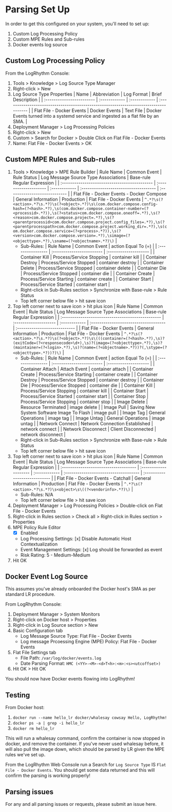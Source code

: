 # Parsing Set Up

In order to get this configured on your system, you'll need to set up:

1. Custom Log Processing Policy
2. Custom MPE Rules and Sub-rules
3. Docker events log source

## Custom Log Processing Policy

From the LogRhythm Console: 

1. Tools > Knowledge > Log Source Type Manager 
2. Right-click > New
3. Log Source Type Properties
    | Name                      | Abbreviation  | Log Format    | Brief Description                                                                     |
    | :------------------------ | :------------ | :------------ | :------------------------------------------------------------------------------------ |
    | Flat File - Docker Events | Docker Events | Text File     | Docker Events turned into a systemd service and ingested as a flat file by an SMA.    |
4. Deployment Manager > Log Processing Policies
5. Right-click > New
6. Custom > Search for Docker > Double Click on Flat File - Docker Events
7. Name: Flat File - Docker Events > OK

## Custom MPE Rules and Sub-rules

1. Tools > Knowledge > MPE Rule Builder
    | Rule Name                                     | Common Event          | Rule Status   | Log Message Source Type Associations  | Base-rule Regular Expression  |
    | :-------------------------------------------- | :-------------------- | :------------ | :------------------------------------ | :---------------------------- |
    | Flat File - Docker Events - Docker Compose    | General Information   | Production    | Flat File - Docker Events             | `^.*?\s(?<action>.*?\s.*?)\s(?<object>.*?)\s\(com.docker.compose.config-hash=(?<hash>.*?),\s(com.docker.compose.container-number=(?<processid>.*?)),\s(?<status>com.docker.compose.oneoff=.*?),\s(?<reason>com.docker.compose.project=.*?),\s(?<parentprocessid>com.docker.compose.project.config_files=.*?),\s(?<parentprocesspath>com.docker.compose.project.working_dir=.*?),\s(com.docker.compose.service=(?<process>.*?)),\s(?<version>com.docker.compose.version=.*?),\simage=(?<objecttype>.*?),\sname=(?<objectname>.*?)\)` |
    * Sub-Rules:
        | Rule Name         | Common Event              | action Equal To (=)   |
        | :---------------- | :------------------------ | :-------------------- |
        | Container Kill    | Process/Service Stopping  | container kill        |
        | Container Destroy | Process/Service Stopped   | container destroy     |
        | Container Delete  | Process/Service Stopped   | container delete      |
        | Container Die     | Process/Service Stopped   | container die         |
        | Container Create  | Process/Service Starting  | container create      |
        | Container Start   | Process/Service Started   | container start       |
    * Right-click in Sub-Rules section > Synchronize with Base-rule > Rule Status
    * Top left corner below file > hit save icon
2. Top left corner next to save icon > hit plus icon
    | Rule Name                                         | Common Event          | Rule Status   | Log Message Source Type Associations  | Base-rule Regular Expression  |
    | :------------------------------------------------ | :-------------------- | :------------ | :------------------------------------ | :---------------------------- |
    | Flat File - Docker Events                         | General Information   | Production    | Flat File - Docker Events             | `^.*?\s(?<action>.*?\s.*?)\s(?<object>.*?)\s\(((container=(?<hash>.*?),\s)?(exitCode=(?<responsecode>\d+),\s)?(image=(?<objecttype>.*?),\s)?(maintainer=(?<login>.*?),\s)?(name=(?<objectname>.*?))?(,\stype=(?<objecttype>.*?))?)\)` |
    * Sub-Rules:
        | Rule Name             | Common Event                                  | action Equal To (=)   |
        | :----------------     | :------------------------                     | :-------------------- |
        | Container Attach      | Attach Event                                  | container attach      |
        | Container Create      | Process/Service Starting                      | container create      |
        | Container Destroy     | Process/Service Stopped                       | container destroy     |
        | Container Die         | Process/Service Stopped                       | container die         |
        | Container Kill        | Process/Service Stopping                      | container kill        |
        | Container Start       | Process/Service Started                       | container start       |
        | Container Stop        | Process/Service Stopping                      | container stop        |
        | Image Delete          | Resource Terminated                           | image delete          |
        | Image Pull            | Saving New System Software Image To Flash     | image pull            |
        | Image Tag             | General Operations                            | image tag             |
        | Image Untag           | General Operations                            | image untag           |
        | Network Connect       | Network Connection Established                | network connect       |
        | Network Disconnect    | Client Disconnected                           | network disconnect    |
    * Right-click in Sub-Rules section > Synchronize with Base-rule > Rule Status
    * Top left corner below file > hit save icon
3. Top left corner next to save icon > hit plus icon
    | Rule Name                             | Common Event          | Rule Status   | Log Message Source Type Associations  | Base-rule Regular Expression  |
    | :------------------------------------ | :-------------------- | :------------ | :------------------------------------ | :---------------------------- |
    | Flat File - Docker Events - Catchall  | General Information   | Production    | Flat File - Docker Events             | `^.*?\s(?<action>.*?\s.*?)\s<object>\s\((?<vendorinfo>.*?)\)` |
    * Sub-Rules: N/A
    * Top left corner below file > hit save icon
4. Deployment Manager > Log Processing Policies > Double-click on Flat File - Docker Events
5. Right-click in Rules section > Check all > Right-click in Rules section > Properties
6. MPE Policy Rule Editor
    * [x] Enabled
    * Log Processing Settings: [x] Disable Automatic Host Contextualization
    * Event Management Settings: [x] Log should be forwarded as event
    * Risk Rating: 5 - Medium-Medium
7. Hit OK

## Docker Event Log Source

This assumes you've already onboarded the Docker host's SMA as per standard LR procedure.

From LogRhythm Console:

1. Deployment Manager > System Monitors
2. Right-click on Docker host > Properties
3. Right-click in Log Source section > New 
4. Basic Configuration tab
    * Log Message Source Type: Flat File - Docker Events
    * Log message Prcoessing Engine (MPE) Policy: Flat File - Docker Events
5. Flat File Settings tab
    * File Path: `/var/log/docker/events.log`
    * Date Parsing Format: `HMC (<YY>-<M>-<d>T<h>:<m>:<s><utcoffset>)`
6. Hit OK > Hit OK

You should now have Docker events flowing into LogRhythm! 

## Testing

From Docker host:

1. `docker run --name hello_lr docker/whalesay cowsay Hello, LogRhythm!`
2. `docker ps -a | grep -i hello_lr`
3. `docker rm hello_lr`

This will run a whalesay command, confirm the container is now stopped in docker, and remove the container. If you've never used whalesay before, it will also pull the image down, which should be parsed by LR given the MPE rules we've set up.

From the LogRhythm Web Console run a Search for `Log Source Type` IS `Flat File - Docker Events`. You should get some data returned and this will confirm the parsing is working properly!

## Parsing issues

For any and all parsing issues or requests, please submit an issue here. 
